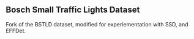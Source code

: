 ## Bosch Small Traffic Lights Dataset
Fork of the BSTLD dataset, modified for experiementation with SSD, and EFFDet.
